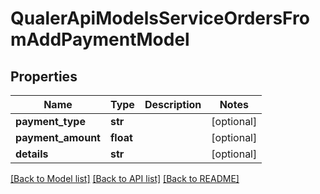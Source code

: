 # QualerApiModelsServiceOrdersFromAddPaymentModel

## Properties
Name | Type | Description | Notes
------------ | ------------- | ------------- | -------------
**payment_type** | **str** |  | [optional] 
**payment_amount** | **float** |  | [optional] 
**details** | **str** |  | [optional] 

[[Back to Model list]](../README.md#documentation-for-models) [[Back to API list]](../README.md#documentation-for-api-endpoints) [[Back to README]](../README.md)



